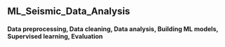 ## ML_Seismic_Data_Analysis
#### Data preprocessing, Data cleaning, Data analysis, Building ML models, Supervised learning, Evaluation
